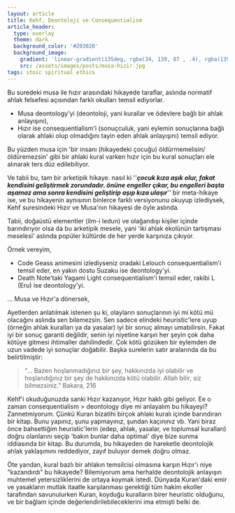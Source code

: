 ```yaml
---
layout: article
title: Kehf, Deontoloji ve Consequentialism
article_header:
  type: overlay
  theme: dark
  background_color: '#203028'
  background_image:
    gradient: 'linear-gradient(135deg, rgba(34, 139, 87 , .4), rgba(139, 34, 139, .4))'
    src: /assets/images/posts/musa-hizir.jpg
tags: stoic spiritual ethics
---
```


Bu suredeki musa ile hızır arasındaki hikayede taraflar, aslında normatif ahlak felsefesi açısından farklı okulları temsil ediyorlar.

- Musa deontology'yi (deontoloji, yani kurallar ve ödevlere bağlı bir ahlak anlayışını),
- Hızır ise consequentialism'i (sonuçculuk, yani eylemin sonuçlarına bağlı olarak ahlaki olup olmadığını tayin eden ahlak anlayışını) temsil ediyor.

Bu yüzden musa için 'bir insanı (hikayedeki çocuğu) öldürmemelisin/öldüremezsin' gibi bir ahlaki kural varken hızır için bu kural sonuçları ele alınarak ters düz edilebiliyor.

Ve tabii bu, tam bir arketipik hikaye. nasıl ki ''__*çocuk kıza aşık olur, fakat kendisini geliştirmek zorundadır. önüne engeller çıkar, bu engelleri başta aşamaz ama sonra kendisini geliştirip aşıp kıza ulaşır*__'' bir meta-hikaye ise, ve bu hikayenin aynısının binlerce farklı versiyonunu okuyup izlediysek, Kehf suresindeki Hızır ve Musa'nın hikayesi de öyle aslında. 

Tabii, doğaüstü elementler (ilm-i ledun) ve olağandışı kişiler içinde barındırıyor olsa da bu arketipik mesele, yani 'iki ahlak ekolünün tartışması meselesi' aslında popüler kültürde de her yerde karşınıza çıkıyor.

Örnek vereyim,
* Code Geass animesini izlediyseniz oradaki Lelouch consequentialism'i temsil eder, en yakın dostu Suzaku ise deontology'yi.
* Death Note'taki Yagami Light consequentialism'i temsil eder, rakibi L (Eru) ise deontology'yi.

...
Musa ve Hızır'a dönersek,

Ayetlerden anlatılmak istenen şu ki, olayların sonuçlarının iyi mi kötü mü olacağını aslında sen bilemezsin. Sen sadece elindeki heuristic'lere uyup (örneğin ahlak kuralları ya da yasalar) iyi bir sonuç almayı umabilirsin. Fakat iyi bir sonuç garanti değildir, senin iyi niyetine karşın her şeyin çok daha kötüye gitmesi ihtimaller dahilindedir. Çok kötü gözüken bir eylemden de uzun vadede iyi sonuçlar doğabilir. Başka surelerin satır aralarında da bu belirtilmiştir:

> "... Bazen hoşlanmadığınız bir şey, hakkınızda iyi olabilir ve hoşlandığınız bir şey de hakkınızda kötü olabilir. Allah bilir, siz bilmezsiniz."
> Bakara, 216

Kehf'i okuduğunuzda sanki Hızır kazanıyor, Hızır haklı gibi geliyor. Ee o zaman consequentialism > deontology diye mi anlayalım bu hikayeyi? Zannetmiyorum. Çünkü Kuran bizatihi birçok ahlaki kuralı içinde barındıran bir kitap. Bunu yapınız, şunu yapmayınız, şundan kaçınınız vb. Yani biraz önce bahsettiğim heuristic'lerin (edep, ahlak, yasalar, ve toplumsal kuralları) doğru olanlarını seçip 'bakın bunlar daha optimal' diye bize sunma iddiasında bir kitap. Bu durumda, bu hikayeden de hareketle deontolojik ahlak yaklaşımını reddediyor, zayıf buluyor demek doğru olmaz. 

Öte yandan, kural bazlı bir ahlakın temsilcisi olmasına karşın Hızır'ı niye "kazandırdı" bu hikayede? Bilemiyorum ama herhalde deontolojik anlayışın muhtemel yetersizliklerini de ortaya koymak istedi. Dünyada Kuran'daki emir ve yasakların mutlak itaatle karşılanması gerektiği tüm hakim ekoller tarafından savunulurken Kuran, koyduğu kuralların birer heuristic olduğunu, ve bir bağlam içinde değerlendirilebileceklerini ima etmişti belki de.
